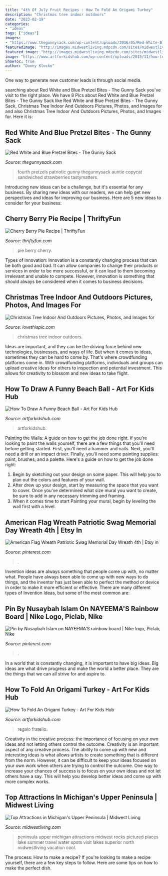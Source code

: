 ```yaml
---
title: "4th Of July Fruit Recipes : How To Fold An Origami Turkey"
description: "Christmas tree indoor outdoors"
date: "2023-02-19"
categories:
- "ideas"
tags: ["ideas"]
images:
- "https://www.thegunnysack.com/wp-content/uploads/2016/05/Red-White-Blue-Candy-Bar-Pretzel-Bites.jpg"
featuredImage: "http://images.midwestliving.mdpcdn.com/sites/midwestliving.com/files/styles/large/public/101629831New.jpg?itok=VGWh-5je"
featured_image: "http://images.midwestliving.mdpcdn.com/sites/midwestliving.com/files/styles/large/public/101629831New.jpg?itok=VGWh-5je"
image: "https://www.artforkidshub.com/wp-content/uploads/2015/11/how-to-fold-a-turkey-feature.jpg"
ShowToc: true
author: "Donny Klocko"
---
```



One way to generate new customer leads is through social media.

	

		
searching about Red White and Blue Pretzel Bites - The Gunny Sack you've visit to the right place. We have 8 Pics about Red White and Blue Pretzel Bites - The Gunny Sack like Red White and Blue Pretzel Bites - The Gunny Sack, Christmas Tree Indoor And Outdoors Pictures, Photos, and Images for and also Christmas Tree Indoor And Outdoors Pictures, Photos, and Images for. Here it is:
		
    
## Red White And Blue Pretzel Bites - The Gunny Sack

<img loading=lazy src="https://www.thegunnysack.com/wp-content/uploads/2016/05/Red-White-Blue-Candy-Bar-Pretzel-Bites.jpg" onerror="this.onerror=null;this.src='https://tse1.mm.bing.net/th?id=OIP.Zn3Xjc-km3fDP4AV14bK1wHaLG&amp;pid=15.1';" alt="Red White and Blue Pretzel Bites - The Gunny Sack">

_Source: thegunnysack.com_

>fourth pretzels patriotic gunny thegunnysack auntie copycat sandwiched strawberries tastymatters. 

	

Introducing new ideas can be a challenge, but it's essential for any business. By sharing new ideas with our readers, we can help get new perspectives and ideas for improving our business. Here are 5 new ideas to consider for your business: 

    
## Cherry Berry Pie Recipe | ThriftyFun

<img loading=lazy src="https://img.thrfun.com/img/153/604/cherry_berry_pie_x1.jpg" onerror="this.onerror=null;this.src='https://tse4.mm.bing.net/th?id=OIP.YC_-TcWQf5gKNao0rEcCGQHaLH&amp;pid=15.1';" alt="Cherry Berry Pie Recipe | ThriftyFun">

_Source: thriftyfun.com_

>pie berry cherry. 

	

Types of innovation:
Innovation is a constantly changing process that can be both good and bad. It can allow companies to change their products or services in order to be more successful, or it can lead to them becoming irrelevant and unable to compete. However, innovation is something that should always be considered when it comes to business decisions.

    
## Christmas Tree Indoor And Outdoors Pictures, Photos, And Images For

<img loading=lazy src="http://www.lovethispic.com/uploaded_images/54621-Christmas-Tree-Indoor-And-Outdoors.jpg" onerror="this.onerror=null;this.src='https://tse2.mm.bing.net/th?id=OIP.pw0Qhr5pAla_gFKZ2lg-hAHaLU&amp;pid=15.1';" alt="Christmas Tree Indoor And Outdoors Pictures, Photos, and Images for">

_Source: lovethispic.com_

>christmas tree indoor outdoors. 

	

Ideas are important, and they can be the driving force behind new technologies, businesses, and ways of life. But when it comes to ideas, sometimes they can be hard to come by. That's where crowdfunding platforms come in. With crowdfunding platforms, individuals and groups can upload creative ideas for others to inspection and potential investment. This allows for creativity to blossom and new ideas to take flight.

    
## How To Draw A Funny Beach Ball - Art For Kids Hub

<img loading=lazy src="https://www.artforkidshub.com/wp-content/uploads/2021/07/How-To-Draw-A-Funny-Beach-Ball-thumbnail.jpg" onerror="this.onerror=null;this.src='https://tse2.mm.bing.net/th?id=OIP.1G27QBO0I-Xmo0e0Tf4iTwHaEJ&amp;pid=15.1';" alt="How To Draw A Funny Beach Ball - Art For Kids Hub">

_Source: artforkidshub.com_

>artforkidshub. 

	

Painting the Walls: A guide on how to get the job done right.
If you're looking to paint the walls yourself, there are a few things that you'll need before getting started. First, you'll need a hammer and nails. Next, you'll need a drill or an impact driver. Finally, you'll need some painting supplies: paint, brushes, and a palette. Here's a guide on how to get the job done right: 
1) Begin by sketching out your design on some paper. This will help you to plan out the colors and features of your wall. 
2) After drew up your design, start by measuring the space that you want to cover. Once you've determined what size mural you want to create, be sure to add in any necessary trimming and framing. 
3) When it comes time to start Painting your mural, begin by leveling the wall first with a level.

    
## American Flag Wreath Patriotic Swag Memorial Day Wreath 4th | Etsy In

<img loading=lazy src="https://i.pinimg.com/736x/87/5e/9c/875e9cfe2a8ce749833b52bf58bb44e1.jpg" onerror="this.onerror=null;this.src='https://tse2.mm.bing.net/th?id=OIP.HZPW3DNZMfLppjLu3kiqigHaNA&amp;pid=15.1';" alt="American Flag Wreath Patriotic Swag Memorial Day Wreath 4th | Etsy in">

_Source: pinterest.com_

>. 

	

Invention ideas are always something that people come up with, no matter what. People have always been able to come up with new ways to do things, and the inventor has just been able to perfect the method or device in order to make it more efficient or effective. There are many different types of Invention Ideas, but some of the most common are:

    
## Pin By Nusaybah Islam On NAYEEMA&#039;S Rainbow Board | Nike Logo, Piclab, Nike

<img loading=lazy src="https://i.pinimg.com/736x/21/83/66/21836632afc1b2c2bb7b0d8b342f1baa--tumblr-iphone-wallpaper.jpg" onerror="this.onerror=null;this.src='https://tse3.mm.bing.net/th?id=OIP.II0HrJjyp94BN7mWj0r04gHaJ3&amp;pid=15.1';" alt="Pin by Nusaybah Islam on NAYEEMA&#039;S rainbow board | Nike logo, Piclab, Nike">

_Source: pinterest.com_

>. 

	

In a world that is constantly changing, it is important to have big ideas. Big ideas are what drive progress and make the world a better place. They are the things that we can all strive for and aspire to.

    
## How To Fold An Origami Turkey - Art For Kids Hub

<img loading=lazy src="https://www.artforkidshub.com/wp-content/uploads/2015/11/how-to-fold-a-turkey-feature.jpg" onerror="this.onerror=null;this.src='https://tse2.mm.bing.net/th?id=OIP.zdt9QHAmNeie5B_Y8P9UqgHaD3&amp;pid=15.1';" alt="How To Fold An Origami Turkey - Art For Kids Hub">

_Source: artforkidshub.com_

>regalo fratello. 

	

Creativity in the creative process: the importance of focusing on your own ideas and not letting others control the outcome.
Creativity is an important aspect of any creative process. The ability to come up with new and interesting ideas is what allows artists to create something that is different from the norm. However, it can be difficult to keep your ideas focused on your own work when others are trying to control the outcome. One way to increase your chances of success is to focus on your own ideas and not let others have a say. This will help you develop better ideas and come up with more complex works.

    
## Top Attractions In Michigan&#039;s Upper Peninsula | Midwest Living

<img loading=lazy src="http://images.midwestliving.mdpcdn.com/sites/midwestliving.com/files/styles/large/public/101629831New.jpg?itok=VGWh-5je" onerror="this.onerror=null;this.src='https://tse3.mm.bing.net/th?id=OIP.JhPg2k2BodY2Z0MBs9m4EQHaKh&amp;pid=15.1';" alt="Top Attractions in Michigan&#039;s Upper Peninsula | Midwest Living">

_Source: midwestliving.com_

>peninsula upper michigan attractions midwest rocks pictured places lake summer travel water spots visit lakes superior north midwestliving vacation cool. 

	

The process: How to make a recipe?
If you're looking to make a recipe yourself, there are a few key steps to follow. Here are some tips on how to make the perfect dish.

